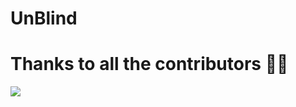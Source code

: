 # UnBlind


# Thanks to all the contributors 🫶🏻

<a href = "https://github.com/adityjoshi//graphs/contributors">
  <img src = "https://contrib.rocks/image?repo=adityjoshi/"/>
</a>
